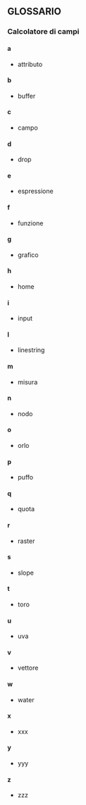 ## GLOSSARIO

### Calcolatore di campi

#### a

* attributo

#### b

* buffer

#### c

* campo

#### d

* drop

#### e

* espressione

#### f

* funzione

#### g

* grafico

#### h

* home

#### i

* input

#### l

* linestring

#### m

* misura

#### n

* nodo

#### o

* orlo

#### p

* puffo

#### q

* quota

#### r

* raster

#### s

* slope

#### t

* toro
  
#### u

* uva

#### v

* vettore

#### w

* water

#### x

* xxx

#### y

* yyy

#### z

* zzz